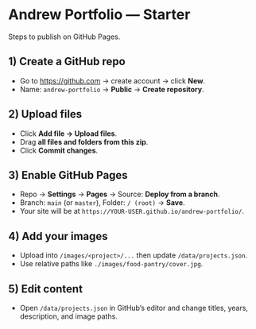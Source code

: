# Andrew Portfolio — Starter
Steps to publish on GitHub Pages.

## 1) Create a GitHub repo
- Go to https://github.com → create account → click **New**.
- Name: `andrew-portfolio` → **Public** → **Create repository**.

## 2) Upload files
- Click **Add file → Upload files**.
- Drag **all files and folders from this zip**.
- Click **Commit changes**.

## 3) Enable GitHub Pages
- Repo → **Settings** → **Pages** → Source: **Deploy from a branch**.
- Branch: `main` (or `master`), Folder: `/ (root)` → **Save**.
- Your site will be at `https://YOUR-USER.github.io/andrew-portfolio/`.

## 4) Add your images
- Upload into `/images/<project>/...` then update `/data/projects.json`.
- Use relative paths like `./images/food-pantry/cover.jpg`.

## 5) Edit content
- Open `/data/projects.json` in GitHub’s editor and change titles, years, description, and image paths.
